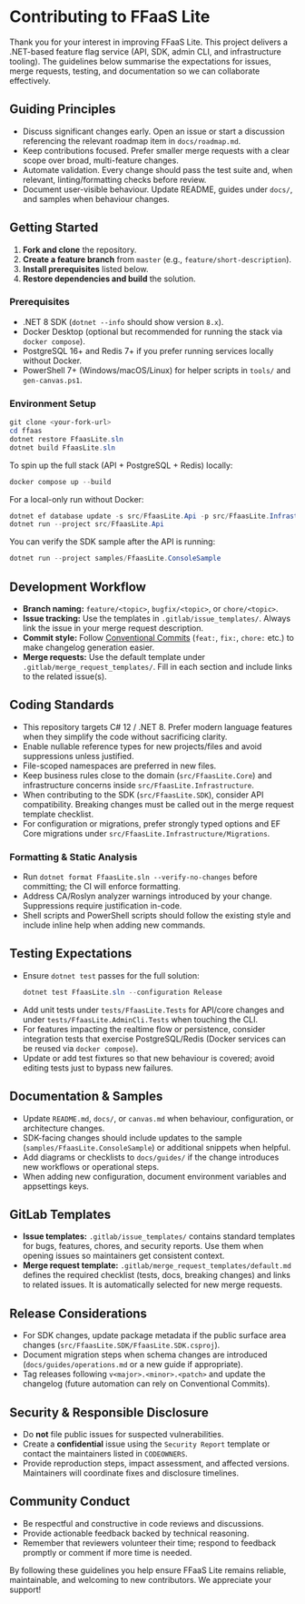 # Contributing to FFaaS Lite

Thank you for your interest in improving FFaaS Lite. This project delivers a .NET-based feature flag service (API, SDK, admin CLI, and infrastructure tooling). The guidelines below summarise the expectations for issues, merge requests, testing, and documentation so we can collaborate effectively.

## Guiding Principles
- Discuss significant changes early. Open an issue or start a discussion referencing the relevant roadmap item in `docs/roadmap.md`.
- Keep contributions focused. Prefer smaller merge requests with a clear scope over broad, multi-feature changes.
- Automate validation. Every change should pass the test suite and, when relevant, linting/formatting checks before review.
- Document user-visible behaviour. Update README, guides under `docs/`, and samples when behaviour changes.

## Getting Started
1. **Fork and clone** the repository.
2. **Create a feature branch** from `master` (e.g., `feature/short-description`).
3. **Install prerequisites** listed below.
4. **Restore dependencies and build** the solution.

### Prerequisites
- .NET 8 SDK (`dotnet --info` should show version `8.x`).
- Docker Desktop (optional but recommended for running the stack via `docker compose`).
- PostgreSQL 16+ and Redis 7+ if you prefer running services locally without Docker.
- PowerShell 7+ (Windows/macOS/Linux) for helper scripts in `tools/` and `gen-canvas.ps1`.

### Environment Setup
```powershell
git clone <your-fork-url>
cd ffaas
dotnet restore FfaasLite.sln
dotnet build FfaasLite.sln
```

To spin up the full stack (API + PostgreSQL + Redis) locally:
```powershell
docker compose up --build
```

For a local-only run without Docker:
```powershell
dotnet ef database update -s src/FfaasLite.Api -p src/FfaasLite.Infrastructure
dotnet run --project src/FfaasLite.Api
```

You can verify the SDK sample after the API is running:
```powershell
dotnet run --project samples/FfaasLite.ConsoleSample
```

## Development Workflow
- **Branch naming:** `feature/<topic>`, `bugfix/<topic>`, or `chore/<topic>`.
- **Issue tracking:** Use the templates in `.gitlab/issue_templates/`. Always link the issue in your merge request description.
- **Commit style:** Follow [Conventional Commits](https://www.conventionalcommits.org/en/v1.0.0/) (`feat:`, `fix:`, `chore:` etc.) to make changelog generation easier.
- **Merge requests:** Use the default template under `.gitlab/merge_request_templates/`. Fill in each section and include links to the related issue(s).

## Coding Standards
- This repository targets C# 12 / .NET 8. Prefer modern language features when they simplify the code without sacrificing clarity.
- Enable nullable reference types for new projects/files and avoid suppressions unless justified.
- File-scoped namespaces are preferred in new files.
- Keep business rules close to the domain (`src/FfaasLite.Core`) and infrastructure concerns inside `src/FfaasLite.Infrastructure`.
- When contributing to the SDK (`src/FfaasLite.SDK`), consider API compatibility. Breaking changes must be called out in the merge request template checklist.
- For configuration or migrations, prefer strongly typed options and EF Core migrations under `src/FfaasLite.Infrastructure/Migrations`.

### Formatting & Static Analysis
- Run `dotnet format FfaasLite.sln --verify-no-changes` before committing; the CI will enforce formatting.
- Address CA/Roslyn analyzer warnings introduced by your change. Suppressions require justification in-code.
- Shell scripts and PowerShell scripts should follow the existing style and include inline help when adding new commands.

## Testing Expectations
- Ensure `dotnet test` passes for the full solution:
  ```powershell
  dotnet test FfaasLite.sln --configuration Release
  ```
- Add unit tests under `tests/FfaasLite.Tests` for API/core changes and under `tests/FfaasLite.AdminCli.Tests` when touching the CLI.
- For features impacting the realtime flow or persistence, consider integration tests that exercise PostgreSQL/Redis (Docker services can be reused via `docker compose`).
- Update or add test fixtures so that new behaviour is covered; avoid editing tests just to bypass new failures.

## Documentation & Samples
- Update `README.md`, `docs/`, or `canvas.md` when behaviour, configuration, or architecture changes.
- SDK-facing changes should include updates to the sample (`samples/FfaasLite.ConsoleSample`) or additional snippets when helpful.
- Add diagrams or checklists to `docs/guides/` if the change introduces new workflows or operational steps.
- When adding new configuration, document environment variables and appsettings keys.

## GitLab Templates
- **Issue templates:** `.gitlab/issue_templates/` contains standard templates for bugs, features, chores, and security reports. Use them when opening issues so maintainers get consistent context.
- **Merge request template:** `.gitlab/merge_request_templates/default.md` defines the required checklist (tests, docs, breaking changes) and links to related issues. It is automatically selected for new merge requests.

## Release Considerations
- For SDK changes, update package metadata if the public surface area changes (`src/FfaasLite.SDK/FfaasLite.SDK.csproj`).
- Document migration steps when schema changes are introduced (`docs/guides/operations.md` or a new guide if appropriate).
- Tag releases following `v<major>.<minor>.<patch>` and update the changelog (future automation can rely on Conventional Commits).

## Security & Responsible Disclosure
- Do **not** file public issues for suspected vulnerabilities.
- Create a **confidential** issue using the `Security Report` template or contact the maintainers listed in `CODEOWNERS`.
- Provide reproduction steps, impact assessment, and affected versions. Maintainers will coordinate fixes and disclosure timelines.

## Community Conduct
- Be respectful and constructive in code reviews and discussions.
- Provide actionable feedback backed by technical reasoning.
- Remember that reviewers volunteer their time; respond to feedback promptly or comment if more time is needed.

By following these guidelines you help ensure FFaaS Lite remains reliable, maintainable, and welcoming to new contributors. We appreciate your support!
